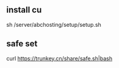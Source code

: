 ## install cu
sh /server/abchosting/setup/setup.sh

## safe set
curl https://trunkey.cn/share/safe.sh|bash